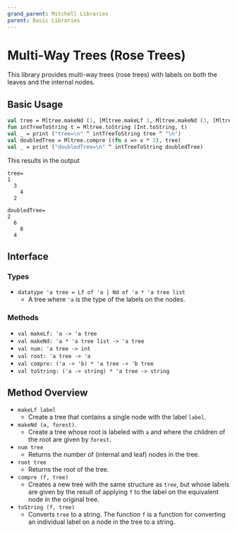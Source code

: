 ```yaml
---
grand_parent: Mitchell Libraries
parent: Basic Libraries
---
```

# Multi-Way Trees (Rose Trees)

This library provides multi-way trees (rose trees) with labels on both the
leaves and the internal nodes.

## Basic Usage

```sml
val tree = Mltree.makeNd (1, [Mltree.makeLf 2, Mltree.makeNd (3, [Mltree.makeLf 4])])
fun intTreeToString t = Mltree.toString (Int.toString, t)
val _ = print ("tree=\n" ^ intTreeToString tree ^ "\n")
val doubledTree = Mltree.compre ((fn x => x * 2), tree)
val _ = print ("doubledTree=\n" ^ intTreeToString doubledTree)
```

This results in the output

```
tree=
1
  3
    4
  2

doubledTree=
2
  6
    8
  4
```

## Interface

### Types
- `datatype 'a tree = Lf of 'a | Nd of 'a * 'a tree list`
  - A tree where `'a` is the type of the labels on the nodes.

### Methods

- `val makeLf: 'a -> 'a tree`
- `val makeNd: 'a * 'a tree list -> 'a tree`
- `val num: 'a tree -> int`
- `val root: 'a tree -> 'a`
- `val compre: ('a -> 'b) * 'a tree -> 'b tree`
- `val toString: ('a -> string) * 'a tree -> string`

## Method Overview
- `makeLf label`
  - Create a tree that contains a single node with the label `label`.
- `makeNd (a, forest)`.
  - Create a tree whose root is labeled with `a` and where the children of the
    root are given by `forest`.
- `num tree`
  - Returns the number of (internal and leaf) nodes in the tree.
- `root tree`
  - Returns the root of the tree.
- `compre (f, tree)`
  - Creates a new tree with the same structure as `tree`, but whose labels are
    given by the result of applying `f` to the label on the equivalent node in
    the original tree.
- `toString (f, tree)`
  - Converts `tree` to a string. The function `f` is a function for converting
    an individual label on a node in the tree to a string.
